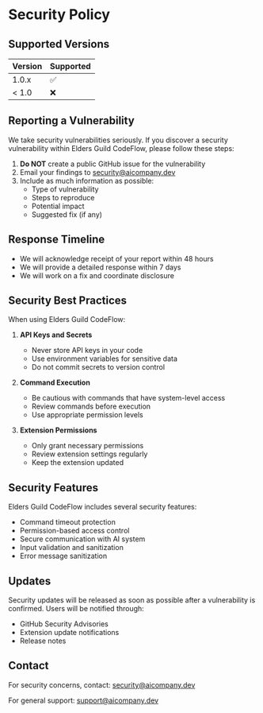# Security Policy

## Supported Versions

| Version | Supported          |
| ------- | ------------------ |
| 1.0.x   | :white_check_mark: |
| < 1.0   | :x:                |

## Reporting a Vulnerability

We take security vulnerabilities seriously. If you discover a security vulnerability within Elders Guild CodeFlow, please follow these steps:

1. **Do NOT** create a public GitHub issue for the vulnerability
2. Email your findings to security@aicompany.dev
3. Include as much information as possible:
   - Type of vulnerability
   - Steps to reproduce
   - Potential impact
   - Suggested fix (if any)

## Response Timeline

- We will acknowledge receipt of your report within 48 hours
- We will provide a detailed response within 7 days
- We will work on a fix and coordinate disclosure

## Security Best Practices

When using Elders Guild CodeFlow:

1. **API Keys and Secrets**
   - Never store API keys in your code
   - Use environment variables for sensitive data
   - Do not commit secrets to version control

2. **Command Execution**
   - Be cautious with commands that have system-level access
   - Review commands before execution
   - Use appropriate permission levels

3. **Extension Permissions**
   - Only grant necessary permissions
   - Review extension settings regularly
   - Keep the extension updated

## Security Features

Elders Guild CodeFlow includes several security features:

- Command timeout protection
- Permission-based access control
- Secure communication with AI system
- Input validation and sanitization
- Error message sanitization

## Updates

Security updates will be released as soon as possible after a vulnerability is confirmed. Users will be notified through:

- GitHub Security Advisories
- Extension update notifications
- Release notes

## Contact

For security concerns, contact: security@aicompany.dev

For general support: support@aicompany.dev
